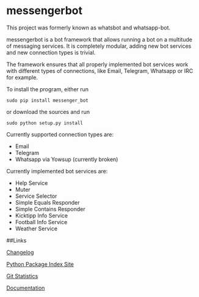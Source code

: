 # messengerbot

This project was formerly known as whatsbot and whatsapp-bot.

messengerbot is a bot framework that allows running a bot on a multitude of messaging services. It is completely
modular, adding new bot services and new connection types is trivial.

The framework ensures that all properly implemented bot services work with different types of connections, like Email,
Telegram, Whatsapp or IRC for example.

To install the program, either run

    sudo pip install messenger_bot
    
or download the sources and run

    sudo python setup.py install

Currently supported connection types are:

* Email
* Telegram
* Whatsapp via Yowsup (currently broken)

Currently implemented bot services are:

* Help Service
* Muter
* Service Selector
* Simple Equals Responder
* Simple Contains Responder
* Kicktipp Info Service
* Football Info Service
* Weather Service

##Links

[Changelog](http://gitlab.namibsun.net/namboy94/messengerbot/raw/master/CHANGELOG)

[Python Package Index Site](https://pypi.python.org/pypi/messenger_bot)

[Git Statistics](http://gitlab.namibsun.net/namboy94/messengerbot/wikis/git_stats/general.html)

[Documentation](http://gitlab.namibsun.net/namboy94/messengerbot/wikis/html/index.html)